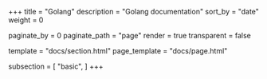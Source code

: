 +++
title = "Golang"
description = "Golang documentation"
sort_by = "date"
weight = 0

paginate_by = 0
paginate_path = "page"
render = true
transparent = false

template = "docs/section.html"
page_template = "docs/page.html"

subsection = [
    "basic",
]
+++
